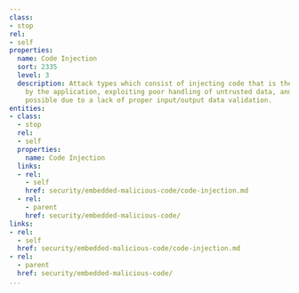 ```yaml
---
class:
- stop
rel:
- self
properties:
  name: Code Injection
  sort: 2335
  level: 3
  description: Attack types which consist of injecting code that is then interpreted/executed
    by the application, exploiting poor handling of untrusted data, and usually made
    possible due to a lack of proper input/output data validation.
entities:
- class:
  - stop
  rel:
  - self
  properties:
    name: Code Injection
  links:
  - rel:
    - self
    href: security/embedded-malicious-code/code-injection.md
  - rel:
    - parent
    href: security/embedded-malicious-code/
links:
- rel:
  - self
  href: security/embedded-malicious-code/code-injection.md
- rel:
  - parent
  href: security/embedded-malicious-code/
...
```

